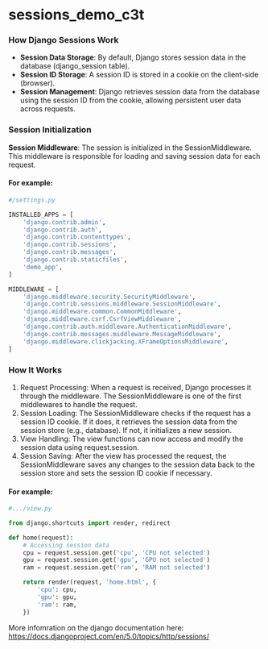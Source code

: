 # sessions_demo_c3t

### How Django Sessions Work

* **Session Data Storage**: By default, Django stores session data in the database (django_session table).
* **Session ID Storage**: A session ID is stored in a cookie on the client-side (browser).
* **Session Management**: Django retrieves session data from the database using the session ID from the cookie, allowing persistent user data across requests.

### Session Initialization

**Session Middleware**: The session is initialized in the SessionMiddleware. This middleware is responsible for loading and saving session data for each request.

#### For example:

```python
#/settings.py

INSTALLED_APPS = [
    'django.contrib.admin',
    'django.contrib.auth',
    'django.contrib.contenttypes',
    'django.contrib.sessions',
    'django.contrib.messages',
    'django.contrib.staticfiles',
    'demo_app',
]

MIDDLEWARE = [
    'django.middleware.security.SecurityMiddleware',
    'django.contrib.sessions.middleware.SessionMiddleware',
    'django.middleware.common.CommonMiddleware',
    'django.middleware.csrf.CsrfViewMiddleware',
    'django.contrib.auth.middleware.AuthenticationMiddleware',
    'django.contrib.messages.middleware.MessageMiddleware',
    'django.middleware.clickjacking.XFrameOptionsMiddleware',
]
```

### How It Works


1. Request Processing: When a request is received, Django processes it through the middleware. The SessionMiddleware is one of the first middlewares to handle the request.
2. Session Loading: The SessionMiddleware checks if the request has a session ID cookie. If it does, it retrieves the session data from the session store (e.g., database). If not, it initializes a new session.
3. View Handling: The view functions can now access and modify the session data using request.session.
4. Session Saving: After the view has processed the request, the SessionMiddleware saves any changes to the session data back to the session store and sets the session ID cookie if necessary.

#### For example:

```python
#.../view.py

from django.shortcuts import render, redirect

def home(request):
    # Accessing session data
    cpu = request.session.get('cpu', 'CPU not selected')
    gpu = request.session.get('gpu', 'GPU not selected')
    ram = request.session.get('ram', 'RAM not selected')

    return render(request, 'home.html', {
        'cpu': cpu,
        'gpu': gpu,
        'ram': ram,
    })
```

More infomration on the django documentation here: <https://docs.djangoproject.com/en/5.0/topics/http/sessions/>